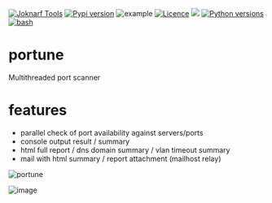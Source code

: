 [![Joknarf Tools](https://img.shields.io/badge/Joknarf%20Tools-Visit-darkgreen?logo=github)](https://joknarf.github.io/joknarf-tools)
[![Pypi version](https://img.shields.io/pypi/v/portune.svg)](https://pypi.org/project/portune/)
![example](https://github.com/joknarf/portune/actions/workflows/python-publish.yml/badge.svg)
[![Licence](https://img.shields.io/badge/licence-MIT-blue.svg)](https://shields.io/)
[![](https://pepy.tech/badge/portune)](https://pepy.tech/project/portune)
[![Python versions](https://img.shields.io/badge/python-3.9+-blue.svg)](https://shields.io/)
[![bash](https://img.shields.io/badge/OS-%20Windows%20|%20Linux%20|%20macOS%20|%20SunOS%20|%20AIX%20|%20HP_UX%20...-blue.svg)]()

# portune

Multithreaded port scanner

# features

* parallel check of port availability against servers/ports
* console output result / summary
* html full report / dns domain summary / vlan timeout summary
* mail with html summary / report attachment (mailhost relay)

![portune](https://github.com/user-attachments/assets/497a4c73-fb6c-4a20-b7ea-043949c49ca9)

![image](https://github.com/user-attachments/assets/ddea20d8-485d-44d6-8dcc-e817d396e197)
